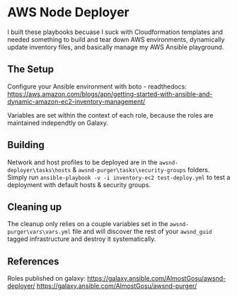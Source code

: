 # AWS Node Deployer
I built these playbooks becuase I suck with Cloudformation templates and needed something to build and tear down AWS environments, dynamically update inventory files, and basically manage my AWS Ansible playground. 

## The Setup
Configure your Ansible environment with boto - readthedocs: https://aws.amazon.com/blogs/apn/getting-started-with-ansible-and-dynamic-amazon-ec2-inventory-management/

Variables are set within the context of each role, because the roles are maintained independtly on Galaxy.

## Building
Network and host profiles to be deployed are in the `awsnd-deployer\tasks\hosts` & `awsnd-purger\tasks\security-groups` folders. Simply run `ansible-playbook -v -i inventory-ec2 test-deploy.yml` to test a deployment with default hosts & security groups.

## Cleaning up
The cleanup only relies on a couple variables set in the `awsnd-purger\vars\vars.yml` file and will discover the rest of your `awsnd_guid` tagged infrastructure and destroy it systematically. 

## References
Roles published on galaxy:
https://galaxy.ansible.com/AlmostGosu/awsnd-deployer/
https://galaxy.ansible.com/AlmostGosu/awsnd-purger/
